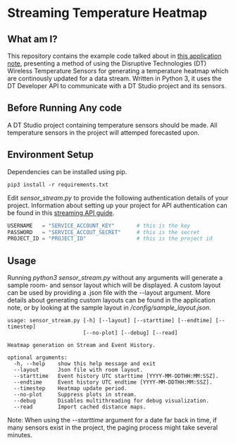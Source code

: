 # Streaming Temperature Heatmap

## What am I?
This repository contains the example code talked about in [this application note](https://support.disruptive-technologies.com/hc/en-us/articles/360016253460), presenting a method of using the Disruptive Technologies (DT) Wireless Temperature Sensors for generating a temperature heatmap which are continously updated for a data stream. Written in Python 3, it uses the DT Developer API to communicate with a DT Studio project and its sensors. 

## Before Running Any code
A DT Studio project containing temperature sensors should be made. All temperature sensors in the project will attemped forecasted upon.

## Environment Setup
Dependencies can be installed using pip.
```
pip3 install -r requirements.txt
```

Edit *sensor_stream.py* to provide the following authentication details of your project. Information about setting up your project for API authentication can be found in this [streaming API guide](https://support.disruptive-technologies.com/hc/en-us/articles/360012377939-Using-the-stream-API).
```python
USERNAME   = "SERVICE_ACCOUNT_KEY"       # this is the key
PASSWORD   = "SERVICE_ACCOUT_SECRET"     # this is the secret
PROJECT_ID = "PROJECT_ID"                # this is the project id
```

## Usage
Running *python3 sensor_stream.py* without any arguments will generate a sample room- and sensor layout which will be displayed. A custom layout can be used by providing a .json file with the --layout argument. More details about generating custom layouts can be found in the application note, or by looking at the sample layout in */config/sample_layout.json*.
```
usage: sensor_stream.py [-h] [--layout] [--starttime] [--endtime] [--timestep]
                        [--no-plot] [--debug] [--read]

Heatmap generation on Stream and Event History.

optional arguments:
  -h, --help    show this help message and exit
  --layout      Json file with room layout.
  --starttime   Event history UTC starttime [YYYY-MM-DDTHH:MM:SSZ].
  --endtime     Event history UTC endtime [YYYY-MM-DDTHH:MM:SSZ].
  --timestep    Heatmap update period.
  --no-plot     Suppress plots in stream.
  --debug       Disables multithreading for debug visualization.
  --read        Import cached distance maps.
```

Note: When using the *--starttime* argument for a date far back in time, if many sensors exist in the project, the paging process might take several minutes.

